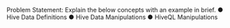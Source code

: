 Problem Statement:
Explain the below concepts with an example in brief.
● Hive Data Definitions
● Hive Data Manipulations
● HiveQL Manipulations
